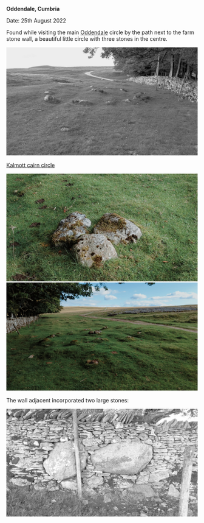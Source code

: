 **Oddendale, Cumbria**

Date: 25th August 2022

Found while visiting the main [Oddendale](Oddendale.md) circle by the path next to the farm stone wall, a beautiful little circle with three stones in the centre.

![20220825_kalmott_cairn_circle1](images/20220825_kalmott_cairn_circle1.jpg)

[Kalmott cairn circle](https://www.megalithic.co.uk/article.php?sid=23859)

![20220825_kalmott_cairn_circle2](images/20220825_kalmott_cairn_circle2.jpg)
![20220825_kalmott_cairn_circle3](images/20220825_kalmott_cairn_circle3.jpg)

The wall adjacent incorporated two large stones:

![20220825_kalmott_cairn_circle4](images/20220825_kalmott_cairn_circle4.jpg)
